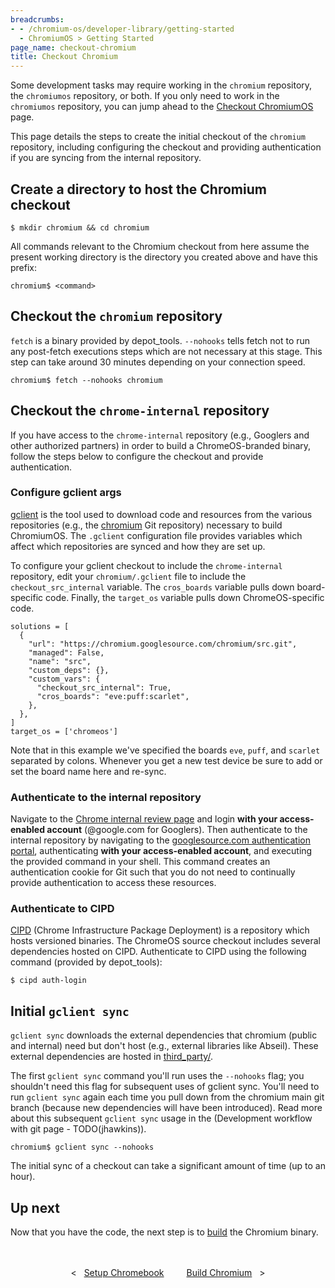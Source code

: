 ```yaml
---
breadcrumbs:
- - /chromium-os/developer-library/getting-started
  - ChromiumOS > Getting Started
page_name: checkout-chromium
title: Checkout Chromium
---
```


Some development tasks may require working in the `chromium` repository, the
`chromiumos` repository, or both. If you only need to work in the `chromiumos`
repository, you can jump ahead to the [Checkout
ChromiumOS](/chromium-os/developer-library/getting-started/checkout-chromiumos)
page.

This page details the steps to create the initial checkout of the `chromium`
repository, including configuring the checkout and providing authentication if
you are syncing from the internal repository.

## Create a directory to host the Chromium checkout

```
$ mkdir chromium && cd chromium
```

All commands relevant to the Chromium checkout from here assume the present
working directory is the directory you created above and have this prefix:

```
chromium$ <command>
```

## Checkout the `chromium` repository

`fetch` is a binary provided by depot_tools. `--nohooks` tells fetch not to run
any post-fetch executions steps which are not necessary at this stage. This step
can take around 30 minutes depending on your connection speed.

```
chromium$ fetch --nohooks chromium
```

## Checkout the `chrome-internal` repository

If you have access to the `chrome-internal` repository (e.g., Googlers and
other authorized partners) in order to build a ChromeOS-branded binary, follow
the steps below to configure the checkout and provide authentication.

### Configure gclient args

<a href="https://www.chromium.org/developers/how-tos/depottools/#gclient"
target="_blank">gclient</a> is the tool used to download code and resources from
the various repositories (e.g., the <a
href="https://chromium.googlesource.com/chromium/src.git"
target="_blank">chromium</a> Git repository) necessary to build ChromiumOS.
The `.gclient` configuration file provides variables which affect which
repositories are synced and how they are set up.

To configure your gclient checkout to include the `chrome-internal` repository,
edit your `chromium/.gclient` file to include the `checkout_src_internal`
variable. The `cros_boards` variable pulls down board-specific code. Finally,
the `target_os` variable pulls down ChromeOS-specific code.

```
solutions = [
  {
    "url": "https://chromium.googlesource.com/chromium/src.git",
    "managed": False,
    "name": "src",
    "custom_deps": {},
    "custom_vars": {
      "checkout_src_internal": True,
      "cros_boards": "eve:puff:scarlet",
    },
  },
]
target_os = ['chromeos']
```

Note that in this example we've specified the boards `eve`, `puff`, and
`scarlet` separated by colons. Whenever you get a new test device be sure to add
or set the board name here and re-sync.

### Authenticate to the internal repository

Navigate to the <a href="https://chrome-internal-review.googlesource.com/"
target="_blank">Chrome internal review page</a> and login **with your
access-enabled account** (@google.com for Googlers). Then authenticate to the
internal repository by navigating to the <a
href="https://chrome-internal.googlesource.com/new-password"
target="_blank">googlesource.com authentication portal</a>, authenticating
**with your access-enabled account**, and executing the provided command in your
shell. This command creates an authentication cookie for Git such that you do
not need to continually provide authentication to access these resources.

### Authenticate to CIPD

<a
href="https://chromium.googlesource.com/chromium/src/+/89.0.4389.114/docs/cipd.md"
target="_blank">CIPD</a> (Chrome Infrastructure Package Deployment) is a
repository which hosts versioned binaries. The ChromeOS source checkout includes
several dependencies hosted on CIPD. Authenticate to CIPD using the following
command (provided by depot_tools):

```
$ cipd auth-login
```

## Initial `gclient sync`

`gclient sync` downloads the external dependencies that chromium (public and
internal) need but don't host (e.g., external libraries like Abseil). These
external dependencies are hosted in <a
href="https://source.chromium.org/chromium/chromium/src/+/main:third_party/"
target="_blank">third_party/</a>.

The first `gclient sync` command you'll run uses the `--nohooks` flag; you
shouldn't need this flag for subsequent uses of gclient sync. You'll need to run
`gclient sync` again each time you pull down from the chromium main git branch
(because new dependencies will have been introduced). Read more about this
subsequent `gclient sync` usage in the (Development workflow with git page -
TODO(jhawkins)).

```
chromium$ gclient sync --nohooks
```

The initial sync of a checkout can take a significant amount of time (up to an
hour).

## Up next

Now that you have the code, the next step is to
[build](/chromium-os/developer-library/getting-started/build-chromium) the
Chromium binary.

<div style="text-align: center; margin: 3rem 0 1rem 0;">
  <div style="margin: 0 1rem; display: inline-block;">
    <span style="margin-right: 0.5rem;"><</span>
    <a href="/chromium-os/developer-library/getting-started/setup-chromebook">Setup Chromebook</a>
  </div>
  <div style="margin: 0 1rem; display: inline-block;">
    <a href="/chromium-os/developer-library/getting-started/build-chromium">Build Chromium</a>
    <span style="margin-left: 0.5rem;">></span>
  </div>
</div>
